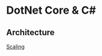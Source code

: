 # DotNet Core & C#

## Architecture 
[Scaling](https://medium.com/swlh/building-horizontal-scalable-stateful-applications-with-asp-net-core-1db270d24646)  
